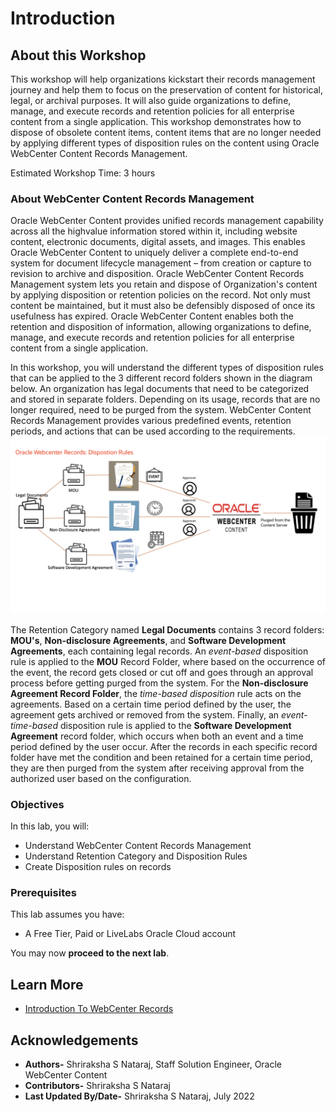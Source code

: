# Introduction

## About this Workshop

 This workshop will help organizations kickstart their records management journey and help them to focus on the preservation of content for historical, legal, or archival purposes. It will also guide organizations to define, manage, and execute records and retention policies for all enterprise content from a single application. This workshop demonstrates how to dispose of obsolete content items, content items that are no longer needed by applying different types of disposition rules on the content using Oracle WebCenter Content Records Management.

Estimated Workshop Time: 3 hours

### About WebCenter Content Records Management

Oracle WebCenter Content provides unified records management capability across all the high­value information stored within it, including website content, electronic documents, digital assets, and images. This enables Oracle WebCenter Content to uniquely deliver a complete end-to-end system for document lifecycle management – from creation or capture to revision to archive and disposition. Oracle WebCenter Content Records Management system lets you retain and dispose of Organization's content by applying disposition or retention policies on the record. Not only must content be maintained, but it must also be defensibly disposed of once its usefulness has expired. Oracle WebCenter Content enables both the retention and disposition of information, allowing organizations to define, manage, and execute records and retention policies for all enterprise content from a single application.

In this workshop, you will understand the different types of disposition rules that can be applied to the 3 different record folders shown in the diagram below. An organization has legal documents that need to be categorized and stored in separate folders. Depending on its usage, records that are no longer required, need to be purged from the system. WebCenter Content Records Management provides various predefined events, retention periods, and actions that can be used according to the requirements.
    ![Workshop Architecture](./images/workshop-architecture.png "Workshop Architecture")

The Retention Category named **Legal Documents** contains 3 record folders: **MOU's**, **Non-disclosure Agreements**, and **Software Development Agreements**, each containing legal records. An *event-based* disposition rule is applied to the **MOU** Record Folder, where based on the occurrence of the event, the record gets closed or cut off and goes through an approval process before getting purged from the system. For the **Non-disclosure Agreement Record Folder**, the *time-based disposition* rule acts on the agreements. Based on a certain time period defined by the user, the agreement gets archived or removed from the system. Finally, an *event-time-based* disposition rule is applied to the **Software Development Agreement** record folder, which occurs when both an event and a time period defined by the user occur. After the records in each specific record folder have met the condition and been retained for a certain time period, they are then purged from the system after receiving approval from the authorized user based on the configuration.

### Objectives

In this lab, you will:

* Understand WebCenter Content Records Management
* Understand Retention Category and Disposition Rules
* Create Disposition rules on records

### Prerequisites

This lab assumes you have:

* A Free Tier, Paid or LiveLabs Oracle Cloud account

You may now **proceed to the next lab**.

## Learn More

* [Introduction To WebCenter Records](https://docs.oracle.com/en/middleware/webcenter/content/12.2.1.4/index.html)

## Acknowledgements

* **Authors-** Shriraksha S Nataraj, Staff Solution Engineer, Oracle WebCenter Content
* **Contributors-** Shriraksha S Nataraj
* **Last Updated By/Date-** Shriraksha S Nataraj, July 2022
